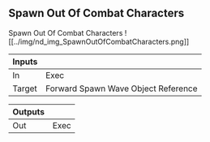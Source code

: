 ## Spawn Out Of Combat Characters
Spawn Out Of Combat Characters
![[../img/nd_img_SpawnOutOfCombatCharacters.png]]

|Inputs||
|--|--|
| In | Exec |
| Target | Forward Spawn Wave Object Reference |

|Outputs||
|--|--|
| Out | Exec |
